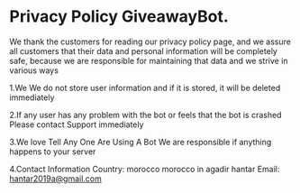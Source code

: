 # Privacy Policy GiveawayBot.
 
We thank the customers for reading our privacy policy page, and we assure all customers that their data and personal information will be completely safe, because we are responsible for maintaining that data and we strive in various ways

1.We We do not store user information and if it is stored, it will be deleted immediately

2.If any user has any problem with the bot or feels that the bot is crashed Please contact Support immediately

3.We love Tell Any One Are Using A Bot We are responsible if anything happens to your server

4.Contact Information
Country: morocco
morocco in agadir
hantar
Email: hantar2019a@gmail.com

